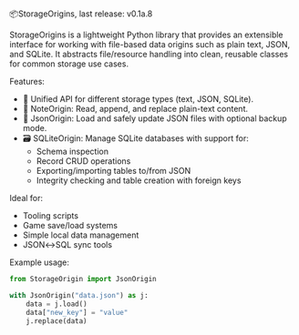 📦StorageOrigins, last release: v0.1a.8

StorageOrigins is a lightweight Python library that provides an extensible interface for working with file-based data origins such as plain text, JSON, and SQLite. It abstracts file/resource handling into clean, reusable classes for common storage use cases.

Features:
- 🔗 Unified API for different storage types (text, JSON, SQLite).
- 📄 NoteOrigin: Read, append, and replace plain-text content.
- 📑 JsonOrigin: Load and safely update JSON files with optional backup mode.
- 🗃️ SQLiteOrigin: Manage SQLite databases with support for:
	- Schema inspection
	- Record CRUD operations
	- Exporting/importing tables to/from JSON
	- Integrity checking and table creation with foreign keys

Ideal for:
- Tooling scripts
- Game save/load systems
- Simple local data management
- JSON↔SQL sync tools

Example usage:
```py
from StorageOrigin import JsonOrigin

with JsonOrigin("data.json") as j:
    data = j.load()
    data["new_key"] = "value"
    j.replace(data)

```